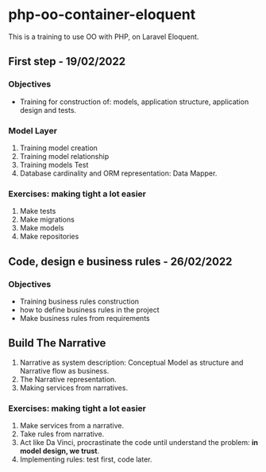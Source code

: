 # php-oo-container-eloquent
This is a training to use OO with PHP, on Laravel Eloquent.


## First step - 19/02/2022
### Objectives
- Training for construction of: models, application structure, application design and tests.

### Model Layer
1. Training model creation
2. Training model relationship
3. Training models Test
4. Database cardinality and ORM representation: Data Mapper.

### Exercises: making tight a lot easier
1. Make tests
2. Make migrations
3. Make models
4. Make repositories

## Code, design e business rules - 26/02/2022
### Objectives
- Training business rules construction
- how to define business rules in the project
- Make business rules from requirements

## Build The Narrative
1. Narrative as system description: Conceptual Model as structure and Narrative flow as business.
2. The Narrative representation.
3. Making services from narratives.

### Exercises: making tight a lot easier
1. Make services from a narrative.
2. Take rules from narrative.
3. Act like Da Vinci, procrastinate the code until understand the problem: **in model design, we trust**.
4. Implementing rules: test first, code later.
